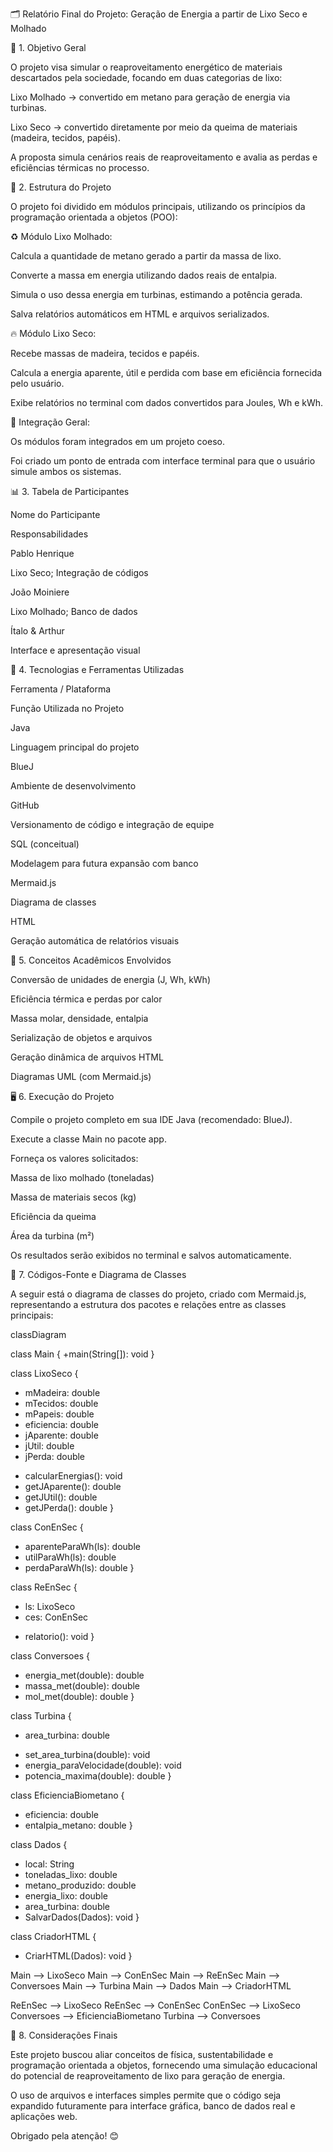 🗂️ Relatório Final do Projeto: Geração de Energia a partir de Lixo Seco e Molhado

🎯 1. Objetivo Geral

O projeto visa simular o reaproveitamento energético de materiais descartados pela sociedade, focando em duas categorias de lixo:

Lixo Molhado → convertido em metano para geração de energia via turbinas.

Lixo Seco → convertido diretamente por meio da queima de materiais (madeira, tecidos, papéis).

A proposta simula cenários reais de reaproveitamento e avalia as perdas e eficiências térmicas no processo.

🧱 2. Estrutura do Projeto

O projeto foi dividido em módulos principais, utilizando os princípios da programação orientada a objetos (POO):

♻️ Módulo Lixo Molhado:

Calcula a quantidade de metano gerado a partir da massa de lixo.

Converte a massa em energia utilizando dados reais de entalpia.

Simula o uso dessa energia em turbinas, estimando a potência gerada.

Salva relatórios automáticos em HTML e arquivos serializados.

🔥 Módulo Lixo Seco:

Recebe massas de madeira, tecidos e papéis.

Calcula a energia aparente, útil e perdida com base em eficiência fornecida pelo usuário.

Exibe relatórios no terminal com dados convertidos para Joules, Wh e kWh.

🔗 Integração Geral:

Os módulos foram integrados em um projeto coeso.

Foi criado um ponto de entrada com interface terminal para que o usuário simule ambos os sistemas.

📊 3. Tabela de Participantes

Nome do Participante

Responsabilidades

Pablo Henrique

Lixo Seco; Integração de códigos

João Moiniere

Lixo Molhado; Banco de dados

Ítalo & Arthur

Interface e apresentação visual

🧰 4. Tecnologias e Ferramentas Utilizadas

Ferramenta / Plataforma

Função Utilizada no Projeto

Java

Linguagem principal do projeto

BlueJ

Ambiente de desenvolvimento

GitHub

Versionamento de código e integração de equipe

SQL (conceitual)

Modelagem para futura expansão com banco

Mermaid.js

Diagrama de classes

HTML

Geração automática de relatórios visuais

🧠 5. Conceitos Acadêmicos Envolvidos

Conversão de unidades de energia (J, Wh, kWh)

Eficiência térmica e perdas por calor

Massa molar, densidade, entalpia

Serialização de objetos e arquivos

Geração dinâmica de arquivos HTML

Diagramas UML (com Mermaid.js)

🖥️ 6. Execução do Projeto

Compile o projeto completo em sua IDE Java (recomendado: BlueJ).

Execute a classe Main no pacote app.

Forneça os valores solicitados:

Massa de lixo molhado (toneladas)

Massa de materiais secos (kg)

Eficiência da queima

Área da turbina (m²)

Os resultados serão exibidos no terminal e salvos automaticamente.

🧾 7. Códigos-Fonte e Diagrama de Classes

A seguir está o diagrama de classes do projeto, criado com Mermaid.js, representando a estrutura dos pacotes e relações entre as classes principais:

classDiagram

class Main {
  +main(String[]): void
}

class LixoSeco {
  - mMadeira: double
  - mTecidos: double
  - mPapeis: double
  - eficiencia: double
  - jAparente: double
  - jUtil: double
  - jPerda: double
  + calcularEnergias(): void
  + getJAparente(): double
  + getJUtil(): double
  + getJPerda(): double
}

class ConEnSec {
  + aparenteParaWh(ls): double
  + utilParaWh(ls): double
  + perdaParaWh(ls): double
}

class ReEnSec {
  - ls: LixoSeco
  - ces: ConEnSec
  + relatorio(): void
}

class Conversoes {
  + energia_met(double): double
  + massa_met(double): double
  + mol_met(double): double
}

class Turbina {
  - area_turbina: double
  + set_area_turbina(double): void
  + energia_paraVelocidade(double): void
  + potencia_maxima(double): double
}

class EficienciaBiometano {
  + eficiencia: double
  + entalpia_metano: double
}

class Dados {
  + local: String
  + toneladas_lixo: double
  + metano_produzido: double
  + energia_lixo: double
  + area_turbina: double
  + SalvarDados(Dados): void
}

class CriadorHTML {
  + CriarHTML(Dados): void
}

Main --> LixoSeco
Main --> ConEnSec
Main --> ReEnSec
Main --> Conversoes
Main --> Turbina
Main --> Dados
Main --> CriadorHTML

ReEnSec --> LixoSeco
ReEnSec --> ConEnSec
ConEnSec --> LixoSeco
Conversoes --> EficienciaBiometano
Turbina --> Conversoes

📌 8. Considerações Finais

Este projeto buscou aliar conceitos de física, sustentabilidade e programação orientada a objetos, fornecendo uma simulação educacional do potencial de reaproveitamento de lixo para geração de energia.

O uso de arquivos e interfaces simples permite que o código seja expandido futuramente para interface gráfica, banco de dados real e aplicações web.

Obrigado pela atenção! 😊

